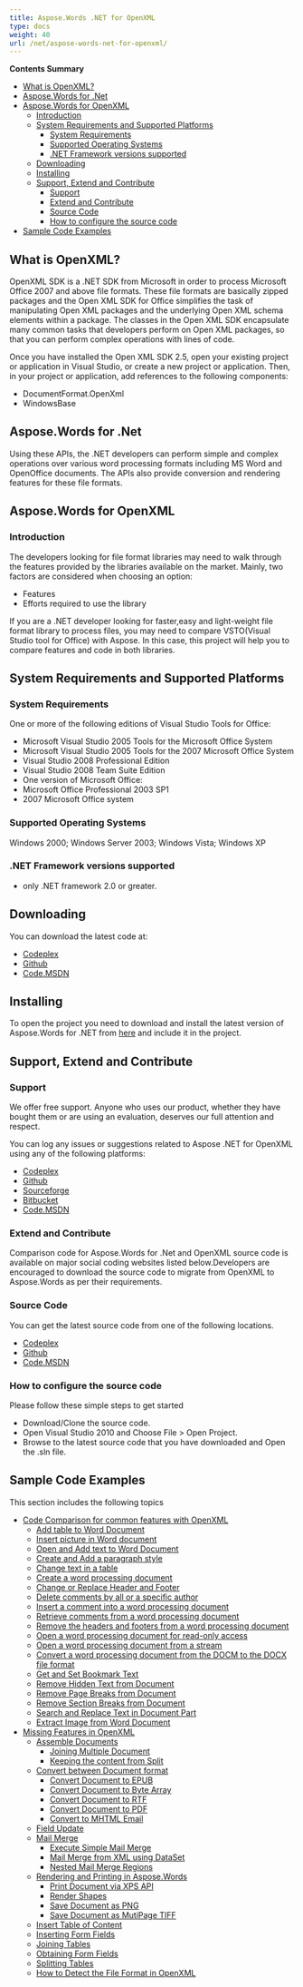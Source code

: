 ```yaml
---
title: Aspose.Words .NET for OpenXML
type: docs
weight: 40
url: /net/aspose-words-net-for-openxml/
---
```


**Contents Summary**

- [What is OpenXML?](#Aspose.Words.NETforOpenXML-WhatisOpenXML?)
- [Aspose.Words for .Net](#Aspose.Words.NETforOpenXML-Aspose.Wordsfor.Net)
- [Aspose.Words for OpenXML](#Aspose.Words.NETforOpenXML-Aspose.WordsforOpenXML) 
  - [Introduction](#Aspose.Words.NETforOpenXML-Introduction)
  - [System Requirements and Supported Platforms](#Aspose.Words.NETforOpenXML-SystemRequirementsandSupportedPlatforms) 
    - [System Requirements](#Aspose.Words.NETforOpenXML-SystemRequirements)
    - [Supported Operating Systems](#Aspose.Words.NETforOpenXML-SupportedOperatingSystems)
    - [.NET Framework versions supported](#Aspose.Words.NETforOpenXML-.NETFrameworkversionssupported)
  - [Downloading](#Aspose.Words.NETforOpenXML-Downloading)
  - [Installing](#Aspose.Words.NETforOpenXML-Installing)
  - [Support, Extend and Contribute](#Aspose.Words.NETforOpenXML-Support,ExtendandContribute) 
    - [Support](#Aspose.Words.NETforOpenXML-Support)
    - [Extend and Contribute](#Aspose.Words.NETforOpenXML-ExtendandContribute)
    - [Source Code](#Aspose.Words.NETforOpenXML-SourceCode)
    - [How to configure the source code](#Aspose.Words.NETforOpenXML-Howtoconfigurethesourcecode)
- [Sample Code Examples](#Aspose.Words.NETforOpenXML-SampleCodeExamples)
## **What is OpenXML?**
OpenXML SDK is a .NET SDK from Microsoft in order to process Microsoft Office 2007 and above file formats. These file formats are basically zipped packages and the Open XML SDK for Office simplifies the task of manipulating Open XML packages and the underlying Open XML schema elements within a package. The classes in the Open XML SDK encapsulate many common tasks that developers perform on Open XML packages, so that you can perform complex operations with lines of code.

Once you have installed the Open XML SDK 2.5, open your existing project or application in Visual Studio, or create a new project or application. Then, in your project or application, add references to the following components:

- DocumentFormat.OpenXml
- WindowsBase
## **Aspose.Words for .Net**
Using these APIs, the .NET developers can perform simple and complex operations over various word processing formats including MS Word and OpenOffice documents. The APIs also provide conversion and rendering features for these file formats.
## **Aspose.Words for OpenXML**
### **Introduction**
The developers looking for file format libraries may need to walk through the features provided by the libraries available on the market. Mainly, two factors are considered when choosing an option:

- Features
- Efforts required to use the library

If you are a .NET developer looking for faster,easy and light-weight file format library to process files, you may need to compare VSTO(Visual Studio tool for Office) with Aspose. In this case, this project will help you to compare features and code in both libraries.
## **System Requirements and Supported Platforms**
### **System Requirements**
One or more of the following editions of Visual Studio Tools for Office:

- Microsoft Visual Studio 2005 Tools for the Microsoft Office System
- Microsoft Visual Studio 2005 Tools for the 2007 Microsoft Office System
- Visual Studio 2008 Professional Edition
- Visual Studio 2008 Team Suite Edition
- One version of Microsoft Office:
- Microsoft Office Professional 2003 SP1
- 2007 Microsoft Office system
### **Supported Operating Systems**
Windows 2000; Windows Server 2003; Windows Vista; Windows XP
### **.NET Framework versions supported**
- only .NET framework 2.0 or greater.
## **Downloading**
You can download the latest code at:

- [Codeplex](http://goo.gl/x6gdD4)
- [Github](https://github.com/aspose-words/Aspose.Words-for-.NET/releases/tag/MissingFeaturesofOpenXMLWordsv1.1)
- [Code.MSDN](https://code.msdn.microsoft.com/Missing-Features-in-6a2c882b)
## **Installing**
To open the project you need to download and install the latest version of Aspose.Words for .NET from [here](http://www.aspose.com/.net/word-component.aspx) and include it in the project.
## **Support, Extend and Contribute**
### **Support**
We offer free support. Anyone who uses our product, whether they have bought them or are using an evaluation, deserves our full attention and respect.

You can log any issues or suggestions related to Aspose .NET for OpenXML using any of the following platforms:

- [Codeplex](http://goo.gl/LD4ZPz)
- [Github](http://goo.gl/UHkCJe)
- [Sourceforge](http://goo.gl/f8zdLU)
- [Bitbucket](http://goo.gl/1Eo1DQ)
- [Code.MSDN](https://code.msdn.microsoft.com/Missing-Features-in-6a2c882b)
### **Extend and Contribute**
Comparison code for Aspose.Words for .Net and OpenXML source code is available on major social coding websites listed below.Developers are encouraged to download the source code to migrate from OpenXML to Aspose.Words as per their requirements.
### **Source Code**
You can get the latest source code from one of the following locations.

- [Codeplex](http://goo.gl/x6gdD4)
- [Github](https://github.com/aspose-words/Aspose.Words-for-.NET/releases/tag/MissingFeaturesofOpenXMLWordsv1.1)
- [Code.MSDN](https://code.msdn.microsoft.com/Missing-Features-in-6a2c882b)
### **How to configure the source code**
Please follow these simple steps to get started

- Download/Clone the source code.
- Open Visual Studio 2010 and Choose File > Open Project.
- Browse to the latest source code that you have downloaded and Open the .sln file.
## **Sample Code Examples**
This section includes the following topics

- [Code Comparison for common features with OpenXML](https://docs.aspose.com/words/net/code-comparison-for-common-features-with-openxml/)
  - [Add table to Word Document](https://docs.aspose.com/words/net/add-table-to-word-document/)
  - [Insert picture in Word document](https://docs.aspose.com/words/net/insert-picture-in-word-document/)
  - [Open and Add text to Word Document](https://docs.aspose.com/words/net/open-and-add-text-to-word-document/)
  - [Create and Add a paragraph style](https://docs.aspose.com/words/net/create-and-add-a-paragraph-style/)
  - [Change text in a table](https://docs.aspose.com/words/net/change-text-in-a-table/)
  - [Create a word processing document](https://docs.aspose.com/words/net/create-a-word-processing-document/)
  - [Change or Replace Header and Footer](https://docs.aspose.com/words/net/change-or-replace-header-and-footer/)
  - [Delete comments by all or a specific author](https://docs.aspose.com/words/net/delete-comments-by-all-or-a-specific-author/)
  - [Insert a comment into a word processing document](https://docs.aspose.com/words/net/insert-a-comment-into-a-word-processing-document/)
  - [Retrieve comments from a word processing document](https://docs.aspose.com/words/net/retrieve-comments-from-a-word-processing-document/)
  - [Remove the headers and footers from a word processing document](https://docs.aspose.com/words/net/remove-the-headers-and-footers-from-a-word-processing-document/)
  - [Open a word processing document for read-only access](https://docs.aspose.com/words/net/open-a-word-processing-document-for-read-only-access/)
  - [Open a word processing document from a stream](https://docs.aspose.com/words/net/open-a-word-processing-document-from-a-stream/)
  - [Convert a word processing document from the DOCM to the DOCX file format](https://docs.aspose.com/words/net/convert-a-word-processing-document-from-the-docm-to-the-docx-file-format/)
  - [Get and Set Bookmark Text](https://docs.aspose.com/words/net/get-and-set-bookmark-text/)
  - [Remove Hidden Text from Document](https://docs.aspose.com/words/net/remove-hidden-text-from-document/)
  - [Remove Page Breaks from Document](https://docs.aspose.com/words/net/remove-page-breaks-from-document/)
  - [Remove Section Breaks from Document](https://docs.aspose.com/words/net/remove-section-breaks-from-document/)
  - [Search and Replace Text in Document Part](https://docs.aspose.com/words/net/search-and-replace-text-in-document-part/)
  - [Extract Image from Word Document](https://docs.aspose.com/words/net/extract-image-from-word-document/)
- [Missing Features in OpenXML](https://docs.aspose.com/words/net/missing-features-in-openxml/)
  - [Assemble Documents](https://docs.aspose.com/words/net/assemble-documents/)
    - [Joining Multiple Document](https://docs.aspose.com/words/net/joining-multiple-document/)
    - [Keeping the content from Split](https://docs.aspose.com/words/net/keeping-the-content-from-split/)
  - [Convert between Document format](https://docs.aspose.com/words/net/convert-between-document-format/)
    - [Convert Document to EPUB](https://docs.aspose.com/words/net/convert-document-to-epub/)
    - [Convert Document to Byte Array](https://docs.aspose.com/words/net/convert-document-to-byte-array/)
    - [Convert Document to RTF](https://docs.aspose.com/words/net/convert-document-to-rtf/)
    - [Convert Document to PDF](https://docs.aspose.com/words/net/convert-document-to-pdf/)
    - [Convert to MHTML Email](https://docs.aspose.com/words/net/convert-to-mhtml-email/)
  - [Field Update](https://docs.aspose.com/words/net/field-update/)
  - [Mail Merge](https://docs.aspose.com/words/net/mail-merge/)
    - [Execute Simple Mail Merge](https://docs.aspose.com/words/net/execute-simple-mail-merge/)
    - [Mail Merge from XML using DataSet](https://docs.aspose.com/words/net/mail-merge-from-xml-using-dataset/)
    - [Nested Mail Merge Regions](https://docs.aspose.com/words/net/nested-mail-merge-regions/)
  - [Rendering and Printing in Aspose.Words](https://docs.aspose.com/words/net/rendering-and-printing-in-aspose-words/)
    - [Print Document via XPS API](https://docs.aspose.com/words/net/print-document-via-xps-api/)
    - [Render Shapes](https://docs.aspose.com/words/net/render-shapes/)
    - [Save Document as PNG](https://docs.aspose.com/words/net/save-document-as-png/)
    - [Save Document as MutiPage TIFF](https://docs.aspose.com/words/net/save-document-as-mutipage-tiff/)
  - [Insert Table of Content](https://docs.aspose.com/words/net/insert-table-of-content/)
  - [Inserting Form Fields](https://docs.aspose.com/words/net/inserting-form-fields/)
  - [Joining Tables](https://docs.aspose.com/words/net/joining-tables/)
  - [Obtaining Form Fields](https://docs.aspose.com/words/net/obtaining-form-fields/)
  - [Splitting Tables](https://docs.aspose.com/words/net/splitting-tables/)
  - [How to Detect the File Format in OpenXML](https://docs.aspose.com/words/net/how-to-detect-the-file-format-in-openxml/)
